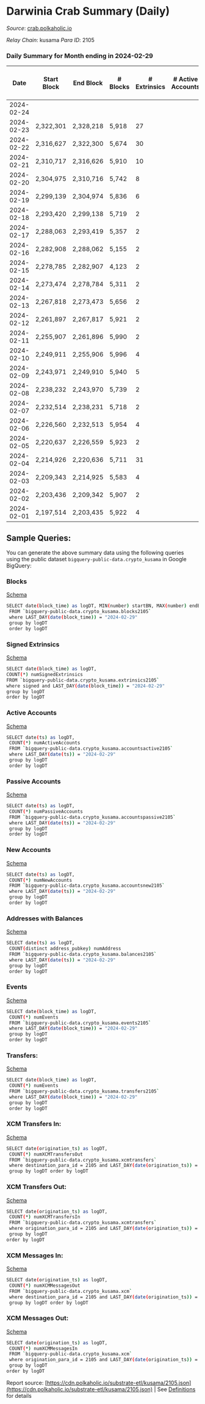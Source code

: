 # Darwinia Crab Summary (Daily)

_Source_: [crab.polkaholic.io](https://crab.polkaholic.io)

*Relay Chain*: kusama
*Para ID*: 2105



### Daily Summary for Month ending in 2024-02-29


| Date    | Start Block | End Block | # Blocks | # Extrinsics | # Active Accounts | # Passive Accounts | # New Accounts | # Addresses | # Events  | # Transfers ($USD) | # XCM Transfers In ($USD) | # XCM Transfers Out ($USD) | # XCM In | # XCM Out | Issues |
|---------|-------------|-----------|----------|--------------|-------------------|--------------------|----------------|-------------|-----------|--------------------|---------------------------|----------------------------|----------|-----------|--------|
| 2024-02-24 |  |  |  |  |  |  |  |  |  |   |   |   |  |  |  |
| 2024-02-23 | 2,322,301 | 2,328,218 | 5,918 | 27 |  |  |  | 5,509 | 13,916 | 962  |   |   |  |  |  |
| 2024-02-22 | 2,316,627 | 2,322,300 | 5,674 | 30 |  |  |  | 5,506 | 13,695 | 997  |   |   |  |  |  |
| 2024-02-21 | 2,310,717 | 2,316,626 | 5,910 | 10 |  |  |  | 5,504 | 14,518 | 1,258  |   |   |  |  |  |
| 2024-02-20 | 2,304,975 | 2,310,716 | 5,742 | 8 |  |  |  | 5,502 | 13,695 | 943  |   |   |  |  |  |
| 2024-02-19 | 2,299,139 | 2,304,974 | 5,836 | 6 |  |  |  | 5,502 | 13,685 | 928  |   |   |  |  |  |
| 2024-02-18 | 2,293,420 | 2,299,138 | 5,719 | 2 |  |  |  | 5,501 | 13,781 | 881  |   |   |  |  |  |
| 2024-02-17 | 2,288,063 | 2,293,419 | 5,357 | 2 |  |  |  | 5,501 | 12,369 | 746  |   |   |  |  |  |
| 2024-02-16 | 2,282,908 | 2,288,062 | 5,155 | 2 |  |  |  | 5,501 | 11,881 | 745  |   |   |  |  |  |
| 2024-02-15 | 2,278,785 | 2,282,907 | 4,123 | 2 |  |  |  | 4,710 | 10,177 | 922  |   |   |  |  |  |
| 2024-02-14 | 2,273,474 | 2,278,784 | 5,311 | 2 |  |  |  | 5,501 | 12,146 | 613  |   |   |  |  |  |
| 2024-02-13 | 2,267,818 | 2,273,473 | 5,656 | 2 |  |  |  | 5,501 | 13,978 | 1,230  |   |   |  |  |  |
| 2024-02-12 | 2,261,897 | 2,267,817 | 5,921 | 2 |  |  |  | 5,502 | 13,937 | 918  |   |   |  |  |  |
| 2024-02-11 | 2,255,907 | 2,261,896 | 5,990 | 2 |  |  |  | 5,502 | 14,361 | 929  |   |   |  |  |  |
| 2024-02-10 | 2,249,911 | 2,255,906 | 5,996 | 4 |  |  |  | 5,502 | 14,873 | 1,211  |   |   |  |  |  |
| 2024-02-09 | 2,243,971 | 2,249,910 | 5,940 | 5 |  |  |  | 5,502 | 13,950 | 932  |   |   |  |  |  |
| 2024-02-08 | 2,238,232 | 2,243,970 | 5,739 | 2 |  |  |  | 5,501 | 13,681 | 927  |   |   |  |  |  |
| 2024-02-07 | 2,232,514 | 2,238,231 | 5,718 | 2 |  |  |  | 5,497 | 13,590 | 910  |   |   |  |  |  |
| 2024-02-06 | 2,226,560 | 2,232,513 | 5,954 | 4 |  |  |  | 5,497 | 14,807 | 1,218  |   |   |  |  |  |
| 2024-02-05 | 2,220,637 | 2,226,559 | 5,923 | 2 |  |  |  | 5,496 | 14,075 | 907  |   |   |  |  |  |
| 2024-02-04 | 2,214,926 | 2,220,636 | 5,711 | 31 |  |  |  | 5,496 | 13,981 | 1,007 ($392.73) |   |   |  |  |  |
| 2024-02-03 | 2,209,343 | 2,214,925 | 5,583 | 4 |  |  |  | 5,496 | 13,158 | 915 ($67.45) |   |   |  |  |  |
| 2024-02-02 | 2,203,436 | 2,209,342 | 5,907 | 2 |  |  |  | 5,495 | 13,821 | 908 ($94.63) |   |   |  |  |  |
| 2024-02-01 | 2,197,514 | 2,203,435 | 5,922 | 4 |  |  |  | 5,495 | 15,033 | 1,242 ($309.39) |   |   |  |  |  |

## Sample Queries:
You can generate the above summary data using the following queries using the public dataset `bigquery-public-data.crypto_kusama` in Google BigQuery:


### Blocks 

[Schema](https://github.com/colorfulnotion/substrate-etl/blob/main/schema/blocks.json)

```bash
SELECT date(block_time) as logDT, MIN(number) startBN, MAX(number) endBN, COUNT(*) numBlocks 
 FROM `bigquery-public-data.crypto_kusama.blocks2105`  
 where LAST_DAY(date(block_time)) = "2024-02-29" 
 group by logDT 
 order by logDT
```

### Signed Extrinsics 

[Schema](https://github.com/colorfulnotion/substrate-etl/blob/main/schema/extrinsics.json)

```bash
SELECT date(block_time) as logDT, 
COUNT(*) numSignedExtrinsics 
FROM `bigquery-public-data.crypto_kusama.extrinsics2105`  
where signed and LAST_DAY(date(block_time)) = "2024-02-29" 
group by logDT 
order by logDT
```

### Active Accounts 

[Schema](https://github.com/colorfulnotion/substrate-etl/blob/main/schema/accountsactive.json)

```bash
SELECT date(ts) as logDT, 
 COUNT(*) numActiveAccounts 
 FROM `bigquery-public-data.crypto_kusama.accountsactive2105` 
 where LAST_DAY(date(ts)) = "2024-02-29" 
 group by logDT 
 order by logDT
```

### Passive Accounts 

[Schema](https://github.com/colorfulnotion/substrate-etl/blob/main/schema/accountspassive.json)

```bash
SELECT date(ts) as logDT, 
 COUNT(*) numPassiveAccounts 
 FROM `bigquery-public-data.crypto_kusama.accountspassive2105` 
 where LAST_DAY(date(ts)) = "2024-02-29" 
 group by logDT 
 order by logDT
```

### New Accounts 

[Schema](https://github.com/colorfulnotion/substrate-etl/blob/main/schema/accountsnew.json)

```bash
SELECT date(ts) as logDT, 
 COUNT(*) numNewAccounts 
 FROM `bigquery-public-data.crypto_kusama.accountsnew2105` 
 where LAST_DAY(date(ts)) = "2024-02-29" 
 group by logDT
 order by logDT
```

### Addresses with Balances 

[Schema](https://github.com/colorfulnotion/substrate-etl/blob/main/schema/balances.json)

```bash
SELECT date(ts) as logDT,
 COUNT(distinct address_pubkey) numAddress 
 FROM `bigquery-public-data.crypto_kusama.balances2105` 
 where LAST_DAY(date(ts)) = "2024-02-29" 
 group by logDT 
 order by logDT
```

### Events 

[Schema](https://github.com/colorfulnotion/substrate-etl/blob/main/schema/events.json)

```bash
SELECT date(block_time) as logDT, 
 COUNT(*) numEvents 
 FROM `bigquery-public-data.crypto_kusama.events2105` 
 where LAST_DAY(date(block_time)) = "2024-02-29" 
 group by logDT 
 order by logDT
```

### Transfers:

[Schema](https://github.com/colorfulnotion/substrate-etl/blob/main/schema/transfers.json)

```bash
SELECT date(block_time) as logDT, 
 COUNT(*) numEvents 
 FROM `bigquery-public-data.crypto_kusama.transfers2105` 
 where LAST_DAY(date(block_time)) = "2024-02-29" 
 group by logDT 
 order by logDT
```

### XCM Transfers In: 

[Schema](https://github.com/colorfulnotion/substrate-etl/blob/main/schema/xcmtransfers.json)

```bash
SELECT date(origination_ts) as logDT, 
 COUNT(*) numXCMTransfersOut 
 FROM `bigquery-public-data.crypto_kusama.xcmtransfers` 
 where destination_para_id = 2105 and LAST_DAY(date(origination_ts)) = "2024-02-29" 
 group by logDT order by logDT
```

### XCM Transfers Out: 

[Schema](https://github.com/colorfulnotion/substrate-etl/blob/main/schema/xcmtransfers.json)

```bash
SELECT date(origination_ts) as logDT, 
 COUNT(*) numXCMTransfersIn 
 FROM `bigquery-public-data.crypto_kusama.xcmtransfers` 
 where origination_para_id = 2105 and LAST_DAY(date(origination_ts)) = "2024-02-29" 
 group by logDT 
order by logDT
```

### XCM Messages In: 

[Schema](https://github.com/colorfulnotion/substrate-etl/blob/main/schema/xcm.json)

```bash
SELECT date(origination_ts) as logDT, 
 COUNT(*) numXCMMessagesOut 
 FROM `bigquery-public-data.crypto_kusama.xcm` 
 where destination_para_id = 2105 and LAST_DAY(date(origination_ts)) = "2024-02-29" 
 group by logDT order by logDT
```

### XCM Messages Out: 

[Schema](https://github.com/colorfulnotion/substrate-etl/blob/main/schema/xcm.json)

```bash
SELECT date(origination_ts) as logDT, 
 COUNT(*) numXCMMessagesIn 
 FROM `bigquery-public-data.crypto_kusama.xcm` 
 where origination_para_id = 2105 and LAST_DAY(date(origination_ts)) = "2024-02-29" 
 group by logDT 
order by logDT
```


Report source: [https://cdn.polkaholic.io/substrate-etl/kusama/2105.json](https://cdn.polkaholic.io/substrate-etl/kusama/2105.json) | See [Definitions](/DEFINITIONS.md) for details
